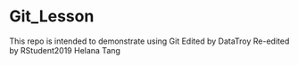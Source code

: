 # Git_Lesson
This repo is intended to demonstrate using Git
Edited by DataTroy
Re-edited by RStudent2019
Helana Tang